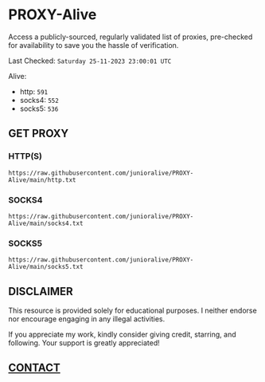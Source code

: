 # PROXY-Alive

Access a publicly-sourced, regularly validated list of proxies, pre-checked for availability to save you the hassle of verification.

Last Checked: `Saturday 25-11-2023 23:00:01 UTC`

Alive:
- http: `591`
- socks4: `552`
- socks5: `536`

## GET PROXY

### HTTP(S)

```https://raw.githubusercontent.com/junioralive/PROXY-Alive/main/http.txt```

### SOCKS4

```https://raw.githubusercontent.com/junioralive/PROXY-Alive/main/socks4.txt```

### SOCKS5

```https://raw.githubusercontent.com/junioralive/PROXY-Alive/main/socks5.txt```

## DISCLAIMER

This resource is provided solely for educational purposes. I neither endorse nor encourage engaging in any illegal activities.

If you appreciate my work, kindly consider giving credit, starring, and following. Your support is greatly appreciated! 

## [CONTACT](https://t.me/TheJuniorAlive)

